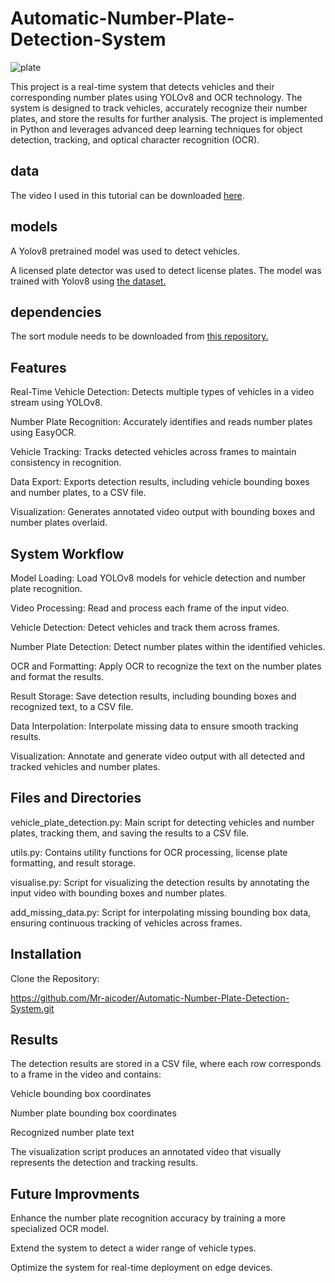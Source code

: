 # Automatic-Number-Plate-Detection-System

![plate](https://github.com/user-attachments/assets/812211fa-43f9-4f56-ac4e-219a05e45a6d)




This project is a real-time system that detects vehicles and their corresponding number plates using YOLOv8 and OCR technology. The system is designed to track vehicles, accurately recognize their number plates, and store the results for further analysis. The project is implemented in Python and leverages advanced deep learning techniques for object detection, tracking, and optical character recognition (OCR).

## data

The video I used in this tutorial can be downloaded [here](https://www.pexels.com/video/traffic-flow-in-the-highway-2103099/).

## models

A Yolov8 pretrained model was used to detect vehicles.

A licensed plate detector was used to detect license plates. The model was trained with Yolov8 using [the dataset.](https://universe.roboflow.com/roboflow-universe-projects/license-plate-recognition-rxg4e/dataset/4) 



## dependencies

The sort module needs to be downloaded from [this repository.](https://github.com/abewley/sort)


## Features

Real-Time Vehicle Detection: Detects multiple types of vehicles in a video stream using YOLOv8.

Number Plate Recognition: Accurately identifies and reads number plates using EasyOCR.

Vehicle Tracking: Tracks detected vehicles across frames to maintain consistency in recognition.

Data Export: Exports detection results, including vehicle bounding boxes and number plates, to a CSV file.

Visualization: Generates annotated video output with bounding boxes and number plates overlaid.


## System Workflow

Model Loading: Load YOLOv8 models for vehicle detection and number plate recognition.

Video Processing: Read and process each frame of the input video.

Vehicle Detection: Detect vehicles and track them across frames.

Number Plate Detection: Detect number plates within the identified vehicles.

OCR and Formatting: Apply OCR to recognize the text on the number plates and format the results.

Result Storage: Save detection results, including bounding boxes and recognized text, to a CSV file.

Data Interpolation: Interpolate missing data to ensure smooth tracking results.

Visualization: Annotate and generate video output with all detected and tracked vehicles and number plates.

## Files and Directories

vehicle_plate_detection.py:
Main script for detecting vehicles and number plates, tracking them, and saving the results to a CSV file.

utils.py:
Contains utility functions for OCR processing, license plate formatting, and result storage.

visualise.py:
Script for visualizing the detection results by annotating the input video with bounding boxes and number plates.

add_missing_data.py:
Script for interpolating missing bounding box data, ensuring continuous tracking of vehicles across frames.

## Installation
Clone the Repository:


https://github.com/Mr-aicoder/Automatic-Number-Plate-Detection-System.git


## Results
The detection results are stored in a CSV file, where each row corresponds to a frame in the video and contains:

Vehicle bounding box coordinates

Number plate bounding box coordinates

Recognized number plate text


The visualization script produces an annotated video that visually represents the detection and tracking results.

## Future Improvments
Enhance the number plate recognition accuracy by training a more specialized OCR model.

Extend the system to detect a wider range of vehicle types.

Optimize the system for real-time deployment on edge devices.
